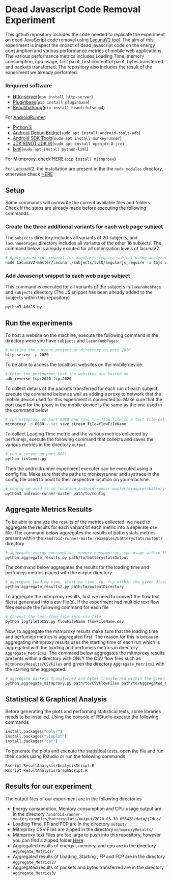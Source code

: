 # Dead Javascript Code Removal Experiment
This github repository includes the code needed to replicate the experiment on dead JavaScript code removal using [LacunaV2 tool](https://github.com/Kishanjay/LacunaV2). The aim of this experiment is inspect the impact of dead javascript code on the energy consumption and various performance metrics of mobile web applications. The various performance metrics includes Loading Time, memory consumption, cpu usage, first paint, first contentful paint, bytes transferred and packets transferred. The repository also includes the result of the experiment we already performed.

### Required software
* [Http-server](https://www.npmjs.com/package/http-server)(`npm install http-server`)
* [Pluginbase](https://pypi.org/project/pluginbase/)(`pip install pluginbase`)
* [BeautifulSoup](https://pypi.org/project/beautifulsoup4/)(`pip install beautifulsoup4`)

For [AndroidRunner](https://github.com/S2-group/android-runner):
* [Python 3](https://www.python.org/downloads/)
* [Android Debug Bridge](https://developer.android.com/studio/command-line/adb)(`sudo apt install android-tools-adb`)
* [Android SDK Tools](https://developer.android.com/studio/test/monkeyrunner)(`sudo apt install monkeyrunner`) 
* [JDK 8(NOT JDK 9)](https://www.oracle.com/technetwork/java/javase/downloads/jdk8-downloads-2133151.html)(`sudo apt install openjdk-8-jre`)
* [lxml](https://lxml.de/installation.html)(`sudo apt install python-lxml`)

For Mitmproxy, check [HERE](https://docs.mitmproxy.org/stable/overview-installation/) (`pip install mitmproxy`)

For LacunaV2, the installation are present in the the `node_modules` directory, otherwise check [HERE](https://github.com/Kishanjay/LacunaV2)

## Setup
Some commands will overwrite the current available files and folders. Check if the steps are already made before executing the following commands.

### Create the three additional variants for each web page subject
The `subjects` directory includes all variants of 20 subjects, and `lacunaWebPages` directory includes all variants of the other 16 subjects. The command below is already excuted for all optimization levels of lacunaV2. 

```bash
# Apply javascript removal for angularjs_require subject using analyzers dynamic and tajs and using optimization level 2
node LacunaV2-master/lacuna ./subjects/lvl0/angularjs_require -a tajs dynamic -o 2 -d ./subjects/lvl2/angularjs_require -f
```

### Add Javascript snippet to each web page subject
This command is executed for all variants of the subjects in `lacunaWebPage` and `subjects` directory (The JS snippet has been already added to the subjects within this repository)

```bash
python3 AddJS.py
```

## Run the experiments

To host a website on the machine, execute the following command in the directory were you have `subjects` and `lacunaWebPages`:
```bash
# Hosting the current project or directory on port 2020
http-server -p 2020
```

To be able to access the localhost websites on the mobile device:
```bash
# Enter the portnumber that the websites are hosted on
adb reverse tcp:2020 tcp:2020
```

To collect details of the packets transferred for each run of each subject, execute the command below as well as adding a proxy to network that the mobile device used for this experiment is connected to. Make sure that the port used for the proxy in the mobile device is the same as the one used in the command below
```bash
# run mitmproxy on port 8080 and save the flow file in a text file called flowFileName
mitmproxy -p 8080 --set save_stream_file=flowFileName
```


To collect Loading Time metric and the various metrics collected by perfumejs, execute the following command that collects and saves the various metrics in the directory `output`
```bash
# run a server on port 8081
python listener.py
```

Then the androidrunner experiment executer can be executed using a config file. Make sure that the paths to monkeyrunner and systrace in the config file used to point to their respective location on your machine.
```bash
# config we used is in location android-runner-master/examples/batterystats/config_web.json
python3 android-runner-master path/to/config
```

## Aggregate Metrics Results
To be able to analyze the results of the metrics collected. we need to aggregate the results for each variant of each metric into a seperate csv file. The command below aggregates the results of batterystats metrics present within the `/android-runner-master/examples/batterystats/output/` directory

```bash
# aggregate energy consumption, memory consumption, cpu usage within the given directory
python aggregate_results.py path/to/batterystatsOutput
```

The command below aggregates the results for the loading time and perfumejs metrics placed  with the `output` directory

```bash
# aggregate Loading time, starting time, fp, fcp within the given directory
python aggregate_results2.py path/to/outputDirectory
```


To aggregate the mitmproxy results, first we need to convert the flow text file(s) generated into a csv file(s). If the experiment had multiple text flow files execute the following command for each file

```bash
# Convert the text flow file into csv file
python logfileToCSV.py flowFileName flowFileName.csv
```

Now, to aggregate the mitmproxy results make sure that the loading time and perfumejs metrics is aggregated first. The reason for this is because aggregating mitmproxy results uses the starting time of each run which is aggregated with the loading and perfumejs metrics in directory `Aggregate_Metrics2`. The command below aggregates the mitmproxy results presents within a directory with ONLY the CSV flow files such as `mitmproxyResults/CSVFiles` and given the directory `Aggregate_Metrics2` with the starting time aggregated.

```bash
# aggregate packets transferred and bytes transferred within the given CSVFiles directory and the aggregated starting time directory
python aggregate_mitmproxy.py path/to/CSVFlowFiles path/to/Aggregated_Metrics2
```

## Statistical & Graphical Analysis
Before generating the plots and performing statistical tests, some libraries needs to be installed. Using the console of RStudio execute the following commands

```bash
install.packages("dplyr")
install.packages("vioplot")
install.packages("car")
```

To generate the plots and execute the statistical tests, open the file and run their codes using Rstudio or run the following commands

```bash
Rscript ResultAnalysis/AnalysisScript.R
Rscript ResultAnalysis/GraphScript.R
```

## Results for our experiment
The output files of our experiment are in the following directories

* Energy consumption, Memory consumption and CPU usage output are in the directory `/android-runner-master/examples/batterystats/output/2020.05.30_055428/data/j7duo/`
* Loading Time, FP and FCP are in the directory `output/`
* Mitmproxy CSV Files are zipped in the directory `mitmproxyResults/`
* Mitmproxy text Files are too large to push into this repository, however you can find a zipped folder [Here](https://drive.google.com/file/d/1ry2WJeq3O5s7wF0BB6SR5XxPWuETeew1/view?usp=sharing)
* Aggregated results of energy , memory, and cpu are in the directory `Aggregate_Metrics/`
* Aggregated results of Loading, Starting , FP and FCP are in the directory `Aggregate_Metrics2/`
* Aggregated results of packets and bytes transferred are in the directory `Aggregate_Metrics3/`

